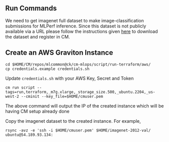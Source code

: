 ## Run Commands

We need to get imagenet full dataset to make image-classification submissions for MLPerf inference. Since this dataset is not publicly available via a URL please follow the instructions given [here](https://github.com/mlcommons/ck/blob/master/cm-mlops/script/get-dataset-imagenet-val/README-extra.md) to download the dataset and register in CM.

## Create an AWS Graviton Instance

```
cd $HOME/CM/repos/mlcommon@ck/cm-mlops/script/run-terraform/aws/
cp credentials.example credentials.sh
```
Update `credentials.sh` with your AWS Key, Secret and Token

```
cm run script --tags=run,terraform,_m7g.xlarge,_storage_size.500,_ubuntu.2204,_us-west-2 --cminit --key_file=$HOME/cmuser.pem
```

The above command will output the IP of the created instance which will be having CM setup already done

Copy the imagenet dataset to the created instance. For example,

```
rsync -avz -e 'ssh -i $HOME/cmuser.pem' $HOME/imagenet-2012-val/ ubuntu@54.189.93.134:
```

